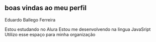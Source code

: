 ## boas vindas ao meu perfil

Eduardo Ballego Ferreira

Estou estudando no Alura
Estou me desenvolvendo na lingua JavaSript
Utilizo esse espaço para minha organização


